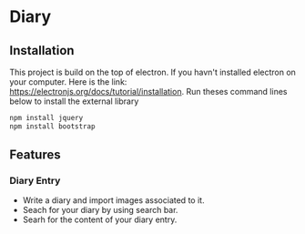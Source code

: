 # Diary


## Installation
This project is build on the top of electron. If you havn't installed electron on your computer. Here is the link: https://electronjs.org/docs/tutorial/installation. Run theses command lines below to install the external library

```bash
npm install jquery
npm install bootstrap
```

## Features

### Diary Entry
* Write a diary and import images associated to it.
* Seach for your diary by using search bar.
* Searh for the content of your diary entry.


